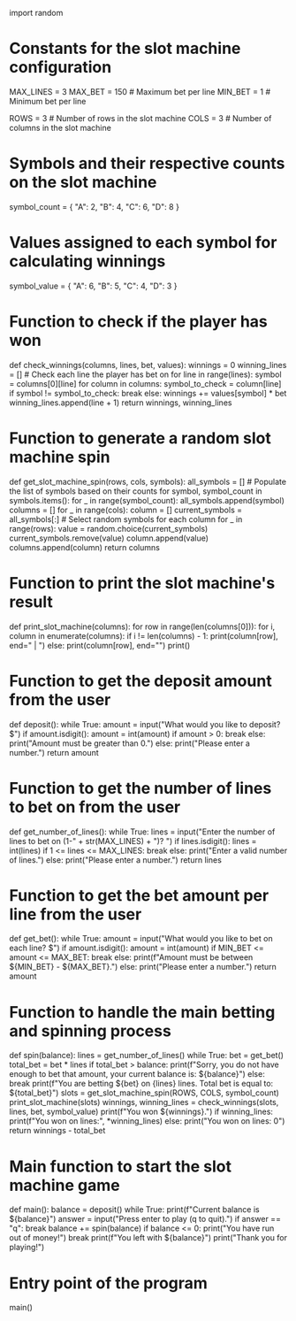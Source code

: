 import random

# Constants for the slot machine configuration
MAX_LINES = 3
MAX_BET = 150  # Maximum bet per line
MIN_BET = 1    # Minimum bet per line

ROWS = 3  # Number of rows in the slot machine
COLS = 3  # Number of columns in the slot machine

# Symbols and their respective counts on the slot machine
symbol_count = {
    "A": 2,
    "B": 4,
    "C": 6,
    "D": 8
}

# Values assigned to each symbol for calculating winnings
symbol_value = {
    "A": 6,
    "B": 5,
    "C": 4,
    "D": 3
}

# Function to check if the player has won
def check_winnings(columns, lines, bet, values):
    winnings = 0
    winning_lines = []
    # Check each line the player has bet on
    for line in range(lines):
        symbol = columns[0][line]
        for column in columns:
            symbol_to_check = column[line]
            if symbol != symbol_to_check:
                break
        else:
            winnings += values[symbol] * bet
            winning_lines.append(line + 1)
    return winnings, winning_lines

# Function to generate a random slot machine spin
def get_slot_machine_spin(rows, cols, symbols):
    all_symbols = []
    # Populate the list of symbols based on their counts
    for symbol, symbol_count in symbols.items():
        for _ in range(symbol_count):
            all_symbols.append(symbol)
    columns = []
    for _ in range(cols):
        column = []
        current_symbols = all_symbols[:]
        # Select random symbols for each column
        for _ in range(rows):
            value = random.choice(current_symbols)
            current_symbols.remove(value)
            column.append(value)
        columns.append(column)
    return columns

# Function to print the slot machine's result
def print_slot_machine(columns):
    for row in range(len(columns[0])):
        for i, column in enumerate(columns):
            if i != len(columns) - 1:
                print(column[row], end=" | ")
            else:
                print(column[row], end="")
        print()

# Function to get the deposit amount from the user
def deposit():
    while True:
        amount = input("What would you like to deposit? $")
        if amount.isdigit():
            amount = int(amount)
            if amount > 0:
                break
            else:
                print("Amount must be greater than 0.")
        else:
            print("Please enter a number.")
    return amount

# Function to get the number of lines to bet on from the user
def get_number_of_lines():
    while True:
        lines = input("Enter the number of lines to bet on (1-" + str(MAX_LINES) + ")? ")
        if lines.isdigit():
            lines = int(lines)
            if 1 <= lines <= MAX_LINES:
                break
            else:
                print("Enter a valid number of lines.")
        else:
            print("Please enter a number.")
    return lines

# Function to get the bet amount per line from the user
def get_bet():
    while True:
        amount = input("What would you like to bet on each line? $")
        if amount.isdigit():
            amount = int(amount)
            if MIN_BET <= amount <= MAX_BET:
                break
            else:
                print(f"Amount must be between ${MIN_BET} - ${MAX_BET}.")
        else:
            print("Please enter a number.")
    return amount

# Function to handle the main betting and spinning process
def spin(balance):
    lines = get_number_of_lines()
    while True:
        bet = get_bet()
        total_bet = bet * lines
        if total_bet > balance:
            print(f"Sorry, you do not have enough to bet that amount, your current balance is: ${balance}")
        else:
            break
    print(f"You are betting ${bet} on {lines} lines. Total bet is equal to: ${total_bet}")
    slots = get_slot_machine_spin(ROWS, COLS, symbol_count)
    print_slot_machine(slots)
    winnings, winning_lines = check_winnings(slots, lines, bet, symbol_value)
    print(f"You won ${winnings}.")
    if winning_lines:
        print(f"You won on lines:", *winning_lines)
    else:
        print("You won on lines: 0")
    return winnings - total_bet

# Main function to start the slot machine game
def main():
    balance = deposit()
    while True:
        print(f"Current balance is ${balance}")
        answer = input("Press enter to play (q to quit).")
        if answer == "q":
            break
        balance += spin(balance)
        if balance <= 0:
            print("You have run out of money!")
            break
    print(f"You left with ${balance}")
    print("Thank you for playing!")

# Entry point of the program
main()
